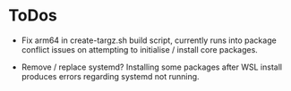 # ToDos

- Fix arm64 in create-targz.sh build script, currently runs into package conflict issues on attempting to initialise / install core packages.

- Remove / replace systemd? Installing some packages after WSL install produces errors regarding systemd not running.